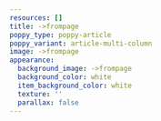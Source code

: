```yaml
---
resources: []
title: ->frompage
poppy_type: poppy-article
poppy_variant: article-multi-column
image: ->frompage
appearance:
  background_image: ->frompage
  background_color: white
  item_background_color: white
  texture: ''
  parallax: false
---
```

